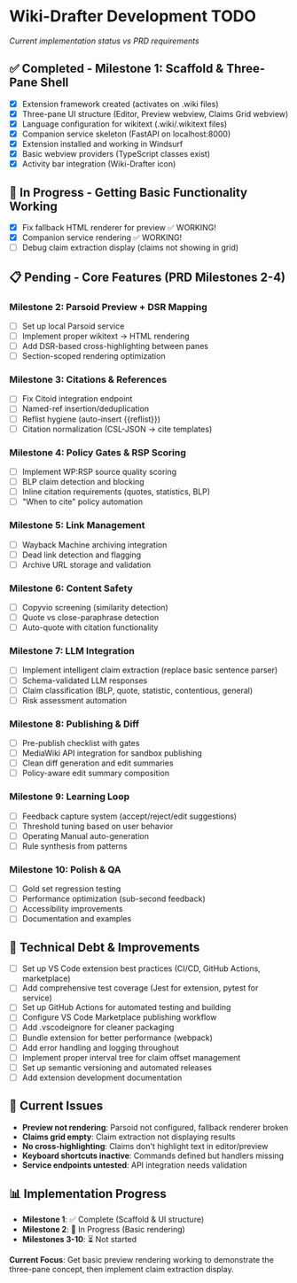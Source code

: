 # Wiki-Drafter Development TODO
*Current implementation status vs PRD requirements*

## ✅ Completed - Milestone 1: Scaffold & Three-Pane Shell
- [x] Extension framework created (activates on .wiki files)
- [x] Three-pane UI structure (Editor, Preview webview, Claims Grid webview)
- [x] Language configuration for wikitext (.wiki/.wikitext files)
- [x] Companion service skeleton (FastAPI on localhost:8000)
- [x] Extension installed and working in Windsurf
- [x] Basic webview providers (TypeScript classes exist)
- [x] Activity bar integration (Wiki-Drafter icon)

## 🔄 In Progress - Getting Basic Functionality Working
- [x] Fix fallback HTML renderer for preview ✅ WORKING!
- [x] Companion service rendering ✅ WORKING! 
- [ ] Debug claim extraction display (claims not showing in grid)

## 📋 Pending - Core Features (PRD Milestones 2-4)

### Milestone 2: Parsoid Preview + DSR Mapping  
- [ ] Set up local Parsoid service
- [ ] Implement proper wikitext → HTML rendering
- [ ] Add DSR-based cross-highlighting between panes
- [ ] Section-scoped rendering optimization

### Milestone 3: Citations & References
- [ ] Fix Citoid integration endpoint
- [ ] Named-ref insertion/deduplication  
- [ ] Reflist hygiene (auto-insert {{reflist}})
- [ ] Citation normalization (CSL-JSON → cite templates)

### Milestone 4: Policy Gates & RSP Scoring
- [ ] Implement WP:RSP source quality scoring
- [ ] BLP claim detection and blocking
- [ ] Inline citation requirements (quotes, statistics, BLP)
- [ ] "When to cite" policy automation

### Milestone 5: Link Management
- [ ] Wayback Machine archiving integration
- [ ] Dead link detection and flagging
- [ ] Archive URL storage and validation

### Milestone 6: Content Safety
- [ ] Copyvio screening (similarity detection)
- [ ] Quote vs close-paraphrase detection
- [ ] Auto-quote with citation functionality

### Milestone 7: LLM Integration
- [ ] Implement intelligent claim extraction (replace basic sentence parser)
- [ ] Schema-validated LLM responses
- [ ] Claim classification (BLP, quote, statistic, contentious, general)
- [ ] Risk assessment automation

### Milestone 8: Publishing & Diff
- [ ] Pre-publish checklist with gates
- [ ] MediaWiki API integration for sandbox publishing
- [ ] Clean diff generation and edit summaries
- [ ] Policy-aware edit summary composition

### Milestone 9: Learning Loop
- [ ] Feedback capture system (accept/reject/edit suggestions)
- [ ] Threshold tuning based on user behavior
- [ ] Operating Manual auto-generation
- [ ] Rule synthesis from patterns

### Milestone 10: Polish & QA
- [ ] Gold set regression testing
- [ ] Performance optimization (sub-second feedback)
- [ ] Accessibility improvements
- [ ] Documentation and examples

## 🔧 Technical Debt & Improvements
- [ ] Set up VS Code extension best practices (CI/CD, GitHub Actions, marketplace)
- [ ] Add comprehensive test coverage (Jest for extension, pytest for service)
- [ ] Set up GitHub Actions for automated testing and building
- [ ] Configure VS Code Marketplace publishing workflow
- [ ] Add .vscodeignore for cleaner packaging
- [ ] Bundle extension for better performance (webpack)
- [ ] Add error handling and logging throughout
- [ ] Implement proper interval tree for claim offset management
- [ ] Set up semantic versioning and automated releases
- [ ] Add extension development documentation

## 🐛 Current Issues
- **Preview not rendering**: Parsoid not configured, fallback renderer broken
- **Claims grid empty**: Claim extraction not displaying results  
- **No cross-highlighting**: Claims don't highlight text in editor/preview
- **Keyboard shortcuts inactive**: Commands defined but handlers missing
- **Service endpoints untested**: API integration needs validation

## 📊 Implementation Progress
- **Milestone 1**: ✅ Complete (Scaffold & UI structure)
- **Milestone 2**: 🔄 In Progress (Basic rendering)
- **Milestones 3-10**: ⏳ Not started

**Current Focus**: Get basic preview rendering working to demonstrate the three-pane concept, then implement claim extraction display.